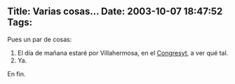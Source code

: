 Title: Varias cosas...
Date: 2003-10-07 18:47:52
Tags: 
---
<p>Pues un par de cosas:
</p>
<ol>
<li>El día de mañana estaré por Villahermosa, en el <a href="http://web.archive.org/web/20031017200540/http://www.congresosyt.com/">Congresyt</a>, a ver qué tal.</li>
<li>Ya.</li>
</ol>
<p>
En fin. </p>
